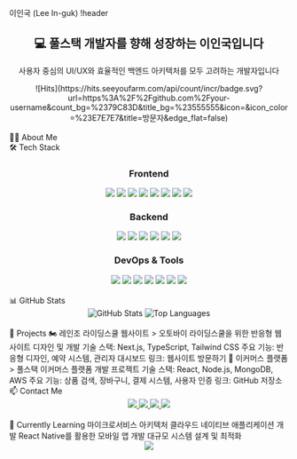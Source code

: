 이인국 (Lee In-guk)
!header
<div align="center">
<h2>💻 풀스택 개발자를 향해 성장하는 이인국입니다</h2>
<p>사용자 중심의 UI/UX와 효율적인 백엔드 아키텍처를 모두 고려하는 개발자입니다</p>
![Hits](https://hits.seeyoufarm.com/api/count/incr/badge.svg?url=https%3A%2F%2Fgithub.com%2Fyour-username&count_bg=%2379C83D&title_bg=%23555555&icon=&icon_color=%23E7E7E7&title=방문자&edge_flat=false)
</div>
<br>
🧑‍💻 About Me
<br>
🛠️ Tech Stack
<div align="center">
<h3>Frontend</h3>
<img src="https://img.shields.io/badge/HTML5-E34F26?style=for-the-badge&logo=html5&logoColor=white" />
<img src="https://img.shields.io/badge/CSS3-1572B6?style=for-the-badge&logo=css3&logoColor=white" />
<img src="https://img.shields.io/badge/JavaScript-F7DF1E?style=for-the-badge&logo=javascript&logoColor=black" />
<img src="https://img.shields.io/badge/TypeScript-3178C6?style=for-the-badge&logo=typescript&logoColor=white" />
<img src="https://img.shields.io/badge/React-61DAFB?style=for-the-badge&logo=react&logoColor=black" />
<img src="https://img.shields.io/badge/Next.js-000000?style=for-the-badge&logo=next.js&logoColor=white" />
<img src="https://img.shields.io/badge/Tailwind_CSS-38B2AC?style=for-the-badge&logo=tailwind-css&logoColor=white" />
<img src="https://img.shields.io/badge/Redux-764ABC?style=for-the-badge&logo=redux&logoColor=white" />
<h3>Backend</h3>
<img src="https://img.shields.io/badge/Node.js-339933?style=for-the-badge&logo=node.js&logoColor=white" />
<img src="https://img.shields.io/badge/Express-000000?style=for-the-badge&logo=express&logoColor=white" />
<img src="https://img.shields.io/badge/NestJS-E0234E?style=for-the-badge&logo=nestjs&logoColor=white" />
<img src="https://img.shields.io/badge/MongoDB-47A248?style=for-the-badge&logo=mongodb&logoColor=white" />
<img src="https://img.shields.io/badge/PostgreSQL-4169E1?style=for-the-badge&logo=postgresql&logoColor=white" />
<img src="https://img.shields.io/badge/GraphQL-E10098?style=for-the-badge&logo=graphql&logoColor=white" />
<h3>DevOps & Tools</h3>
<img src="https://img.shields.io/badge/Docker-2496ED?style=for-the-badge&logo=docker&logoColor=white" />
<img src="https://img.shields.io/badge/AWS-232F3E?style=for-the-badge&logo=amazon-aws&logoColor=white" />
<img src="https://img.shields.io/badge/Vercel-000000?style=for-the-badge&logo=vercel&logoColor=white" />
<img src="https://img.shields.io/badge/Git-F05032?style=for-the-badge&logo=git&logoColor=white" />
<img src="https://img.shields.io/badge/GitHub-181717?style=for-the-badge&logo=github&logoColor=white" />
<img src="https://img.shields.io/badge/Figma-F24E1E?style=for-the-badge&logo=figma&logoColor=white" />
<img src="https://img.shields.io/badge/VS_Code-007ACC?style=for-the-badge&logo=visual-studio-code&logoColor=white" />
</div>
<br>
📊 GitHub Stats
<div align="center">
<img src="https://github-readme-stats.vercel.app/api?username=your-username&show_icons=true&theme=radical" alt="GitHub Stats" />
<img src="https://github-readme-stats.vercel.app/api/top-langs/?username=your-username&layout=compact&theme=radical" alt="Top Languages" />
</div>
<br>
🌟 Projects
🏍️ 레인조 라이딩스쿨 웹사이트
> 오토바이 라이딩스쿨을 위한 반응형 웹사이트 디자인 및 개발
기술 스택: Next.js, TypeScript, Tailwind CSS
주요 기능: 반응형 디자인, 예약 시스템, 관리자 대시보드
링크: 웹사이트 방문하기
🛒 이커머스 플랫폼
> 풀스택 이커머스 플랫폼 개발 프로젝트
기술 스택: React, Node.js, MongoDB, AWS
주요 기능: 상품 검색, 장바구니, 결제 시스템, 사용자 인증
링크: GitHub 저장소
<br>
📫 Contact Me
<div align="center">
<a href="mailto:dlsrnr403@gmail.com">
<img src="https://img.shields.io/badge/Email-D14836?style=for-the-badge&logo=gmail&logoColor=white" />
</a>
<a href="https://velog.io/@96_inggu">
<img src="https://img.shields.io/badge/Velog-20C997?style=for-the-badge&logo=velog&logoColor=white" />
</a>
<a href="https://github.com/your-username">
<img src="https://img.shields.io/badge/GitHub-181717?style=for-the-badge&logo=github&logoColor=white" />
</a>
<a href="https://www.linkedin.com/in/your-linkedin/">
<img src="https://img.shields.io/badge/LinkedIn-0077B5?style=for-the-badge&logo=linkedin&logoColor=white" />
</a>
</div>
<br>
🌱 Currently Learning
마이크로서비스 아키텍처
클라우드 네이티브 애플리케이션 개발
React Native를 활용한 모바일 앱 개발
대규모 시스템 설계 및 최적화
<br>
<div align="center">
<img src="https://capsule-render.vercel.app/api?type=waving&color=auto&height=150&section=footer" />
</div>
